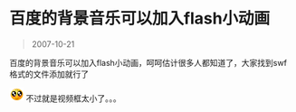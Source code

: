 # 百度的背景音乐可以加入flash小动画 

> 2007-10-21

<div class="pcs-article-content_ptkaiapt4bxy_baiduscarticle" id="detailArticleContent_ptkaiapt4bxy_baiduscarticle">
 <p>
  百度的背景音乐可以加入flash小动画，呵呵估计很多人都知道了，大家找到swf格式的文件添加就行了
 </p>
 <p>
  <img src="images/4375b3b719388a562c91a710e1fa9e70.jpg"/>
  不过就是视频框太小了。。。
 </p>
</div>


